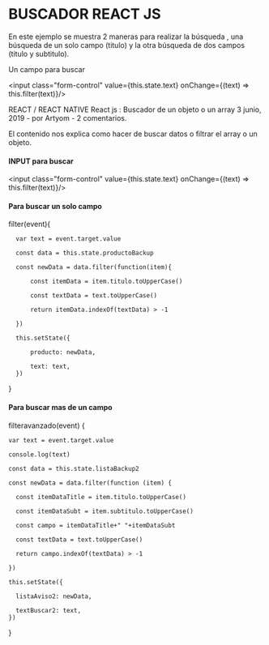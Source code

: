 # BUSCADOR REACT JS 

En este ejemplo se muestra 2 maneras para realizar la búsqueda , una búsqueda de un solo campo (titulo) y la otra búsqueda de dos campos (titulo y subtitulo).

Un campo para buscar 

<input class="form-control"  value={this.state.text} onChange={(text) => this.filter(text)}/>

REACT / REACT NATIVE
React js : Buscador de un objeto o un array
3 junio, 2019 - por Artyom - 2 comentarios.

El contenido nos explica como hacer de buscar datos o filtrar el array o un objeto.


####  INPUT para buscar

<input class="form-control"  value={this.state.text} onChange={(text) => this.filter(text)}/>

#### Para buscar un solo campo

filter(event){

      var text = event.target.value
      
      const data = this.state.productoBackup
      
      const newData = data.filter(function(item){
      
          const itemData = item.titulo.toUpperCase()
          
          const textData = text.toUpperCase()
          
          return itemData.indexOf(textData) > -1
          
      })
      
      this.setState({
      
          producto: newData,
          
          text: text,
      })
      
   }
   
   #### Para buscar mas de un campo

  filteravanzado(event) {
  
    var text = event.target.value
    
    console.log(text)
    
    const data = this.state.listaBackup2
    
    const newData = data.filter(function (item) {

      const itemDataTitle = item.titulo.toUpperCase()
      
      const itemDataSubt = item.subtitulo.toUpperCase()
      
      const campo = itemDataTitle+" "+itemDataSubt
      
      const textData = text.toUpperCase()
      
      return campo.indexOf(textData) > -1
      
    })
    
    this.setState({
    
      listaAviso2: newData,
      
      textBuscar2: text,
    })
    
  }
